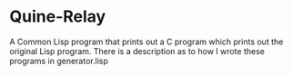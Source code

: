 # Quine-Relay
A Common Lisp program that prints out a C program which prints out the original Lisp program. There is a description as to how I wrote these programs in generator.lisp

